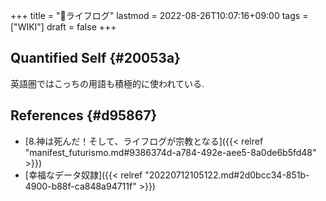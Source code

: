 +++
title = "📝ライフログ"
lastmod = 2022-08-26T10:07:16+09:00
tags = ["WIKI"]
draft = false
+++

## Quantified Self {#20053a}

英語圏ではこっちの用語も積極的に使われている.


## References {#d95867}

-   [8.神は死んだ！そして、ライフログが宗教となる]({{< relref "manifest_futurismo.md#9386374d-a784-492e-aee5-8a0de6b5fd48" >}})
-   [幸福なデータ奴隷]({{< relref "20220712105122.md#2d0bcc34-851b-4900-b88f-ca848a94711f" >}})

